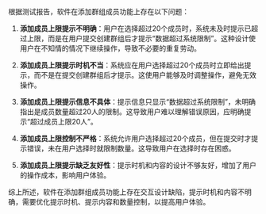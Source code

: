 根据测试报告，软件在添加群组成员功能上存在以下问题：

1. **添加成员上限提示不明确**：用户在选择超过20个成员时，系统未及时提示已超过上限，而是在用户提交创建群组后才提示“数据超过系统限制”。这种设计使用户在不知情的情况下继续操作，导致不必要的重复劳动。

2. **添加成员上限提示时机不当**：系统应在用户选择超过20个成员时立即给出提示，而不是在提交创建群组后才提示。这使用户能够及时调整操作，避免无效操作。

3. **添加成员上限提示信息不具体**：提示信息只显示“数据超过系统限制”，未明确指出是成员数量超过20人的限制。这导致用户难以理解错误原因，应明确提示“超过成员上限20人”。

4. **添加成员上限控制不严格**：系统允许用户选择超过20个成员，但在提交时才提示错误，未在用户选择时就限制数量。这导致用户在选择时存在困惑。

5. **添加成员上限提示缺乏友好性**：提示时机和内容的设计不够友好，增加了用户的操作成本，影响用户体验。

综上所述，软件在添加群组成员功能上存在交互设计缺陷，提示时机和内容不明确，需要优化提示时机、提示内容和数量控制，以提高用户体验。